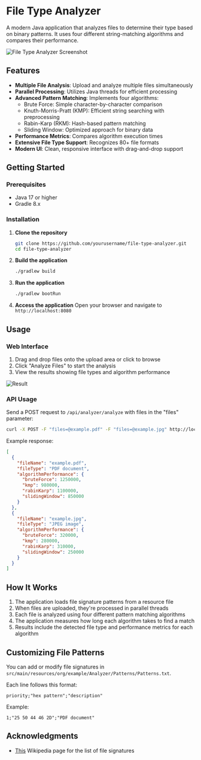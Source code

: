 # File Type Analyzer

A modern Java application that analyzes files to determine their type based on binary patterns. It uses four different string-matching algorithms and compares their performance.

![File Type Analyzer Screenshot](https://i.ibb.co/27M2rkNr/Main-Screen.png)

## Features

- **Multiple File Analysis**: Upload and analyze multiple files simultaneously
- **Parallel Processing**: Utilizes Java threads for efficient processing
- **Advanced Pattern Matching**: Implements four algorithms:
  - Brute Force: Simple character-by-character comparison
  - Knuth-Morris-Pratt (KMP): Efficient string searching with preprocessing
  - Rabin-Karp (RKM): Hash-based pattern matching
  - Sliding Window: Optimized approach for binary data
- **Performance Metrics**: Compares algorithm execution times
- **Extensive File Type Support**: Recognizes 80+ file formats
- **Modern UI**: Clean, responsive interface with drag-and-drop support


## Getting Started

### Prerequisites

- Java 17 or higher
- Gradle 8.x

### Installation

1. **Clone the repository**
   ```bash
   git clone https://github.com/yourusername/file-type-analyzer.git
   cd file-type-analyzer
   ```

2. **Build the application**
   ```bash
   ./gradlew build
   ```

3. **Run the application**
   ```bash
   ./gradlew bootRun
   ```

4. **Access the application**
   Open your browser and navigate to `http://localhost:8080`

## Usage

### Web Interface

1. Drag and drop files onto the upload area or click to browse
2. Click "Analyze Files" to start the analysis
3. View the results showing file types and algorithm performance

![Result](https://github.com/user-attachments/assets/f9a9deb1-d1f3-4276-a487-a58f8143055e)

### API Usage

Send a POST request to `/api/analyzer/analyze` with files in the "files" parameter:

```bash
curl -X POST -F "files=@example.pdf" -F "files=@example.jpg" http://localhost:8080/api/analyzer/analyze
```

Example response:
```json
[
  {
    "fileName": "example.pdf",
    "fileType": "PDF document",
    "algorithmPerformance": {
      "bruteForce": 1250000,
      "kmp": 980000,
      "rabinKarp": 1100000,
      "slidingWindow": 850000
    }
  },
  {
    "fileName": "example.jpg",
    "fileType": "JPEG image",
    "algorithmPerformance": {
      "bruteForce": 320000,
      "kmp": 280000,
      "rabinKarp": 310000,
      "slidingWindow": 250000
    }
  }
]
```

## How It Works

1. The application loads file signature patterns from a resource file
2. When files are uploaded, they're processed in parallel threads
3. Each file is analyzed using four different pattern matching algorithms
4. The application measures how long each algorithm takes to find a match
5. Results include the detected file type and performance metrics for each algorithm

## Customizing File Patterns

You can add or modify file signatures in `src/main/resources/org/example/Analyzer/Patterns/Patterns.txt`.

Each line follows this format:
```
priority;"hex pattern";"description"
```

Example:
```
1;"25 50 44 46 2D";"PDF document"
```

## Acknowledgments

- [This](https://en.wikipedia.org/wiki/List_of_file_signatures) Wikipedia page for the list of file signatures
